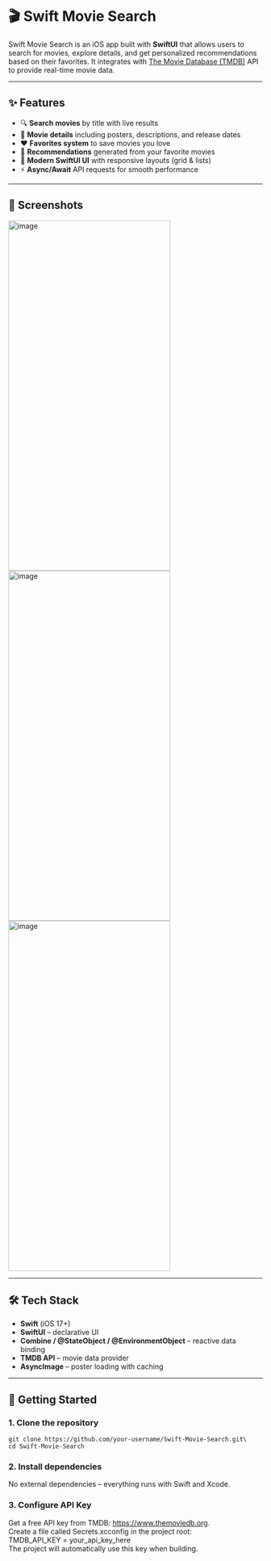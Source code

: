 # 🎬 Swift Movie Search  

Swift Movie Search is an iOS app built with **SwiftUI** that allows users to search for movies, explore details, and get personalized recommendations based on their favorites. It integrates with [The Movie Database (TMDB)](https://www.themoviedb.org/) API to provide real-time movie data.  

---

## ✨ Features  

- 🔍 **Search movies** by title with live results  
- 🎥 **Movie details** including posters, descriptions, and release dates  
- ❤️ **Favorites system** to save movies you love  
- 🤖 **Recommendations** generated from your favorite movies  
- 📱 **Modern SwiftUI UI** with responsive layouts (grid & lists)  
- ⚡ **Async/Await** API requests for smooth performance  

---

## 📸 Screenshots  
<img width="321" height="694" alt="image" src="https://github.com/user-attachments/assets/dee91536-6371-40c1-81c4-f3ec932586d6" />
<img width="321" height="694" alt="image" src="https://github.com/user-attachments/assets/50d489a0-0af5-4772-9171-24ebae275198" />
<img width="321" height="694" alt="image" src="https://github.com/user-attachments/assets/f9a35c09-253f-4bff-ae90-0b8458087350" />


---

## 🛠️ Tech Stack  

- **Swift** (iOS 17+)  
- **SwiftUI** – declarative UI  
- **Combine / @StateObject / @EnvironmentObject** – reactive data binding  
- **TMDB API** – movie data provider  
- **AsyncImage** – poster loading with caching  

---

## 🚀 Getting Started  

### 1. Clone the repository  
```bash\
git clone https://github.com/your-username/Swift-Movie-Search.git\
cd Swift-Movie-Search
```

###  2. Install dependencies
No external dependencies – everything runs with Swift and Xcode.

### 3. Configure API Key
Get a free API key from TMDB: https://www.themoviedb.org. \
Create a file called Secrets.xcconfig in the project root: \
TMDB_API_KEY = your_api_key_here \
The project will automatically use this key when building.
